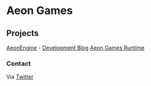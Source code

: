 # Aeon Games

## Projects

[AeonEngine](https://github.com/AeonGames/AeonEngine) - [Development Blog](http://www.aeongames.com/AeonEngine)
[Aeon Games Runtime](https://github.com/AeonGames/Runtime)

### Contact

Via [Twitter](https://twitter.com/AeonKwizatz)
